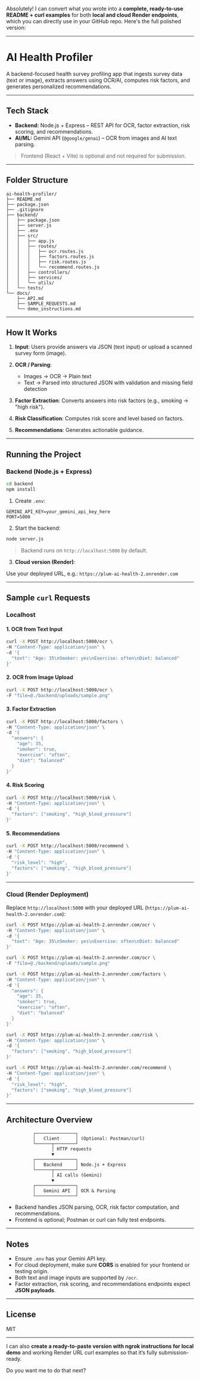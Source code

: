 Absolutely! I can convert what you wrote into a **complete, ready-to-use README + curl examples** for both **local and cloud Render endpoints**, which you can directly use in your GitHub repo. Here's the full polished version:

---

# AI Health Profiler

A backend-focused health survey profiling app that ingests survey data (text or image), extracts answers using OCR/AI, computes risk factors, and generates personalized recommendations.

---

## Tech Stack

* **Backend:** Node.js + Express – REST API for OCR, factor extraction, risk scoring, and recommendations.
* **AI/ML:** Gemini API (`@google/genai`) – OCR from images and AI text parsing.

> Frontend (React + Vite) is optional and not required for submission.

---

## Folder Structure

```
ai-health-profiler/
├── README.md
├── package.json
├── .gitignore
├── backend/
│   ├── package.json
│   ├── server.js
│   ├── .env
│   ├── src/
│   │   ├── app.js
│   │   ├── routes/
│   │   │   ├── ocr.routes.js
│   │   │   ├── factors.routes.js
│   │   │   ├── risk.routes.js
│   │   │   └── recommend.routes.js
│   │   ├── controllers/
│   │   ├── services/
│   │   └── utils/
│   └── tests/
└── docs/
    ├── API.md
    ├── SAMPLE_REQUESTS.md
    └── demo_instructions.md
```

---

## How It Works

1. **Input**: Users provide answers via JSON (text input) or upload a scanned survey form (image).
2. **OCR / Parsing**:

   * Images → OCR → Plain text
   * Text → Parsed into structured JSON with validation and missing field detection
3. **Factor Extraction**: Converts answers into risk factors (e.g., smoking → "high risk").
4. **Risk Classification**: Computes risk score and level based on factors.
5. **Recommendations**: Generates actionable guidance.

---

## Running the Project

### Backend (Node.js + Express)

```bash
cd backend
npm install
```

1. Create `.env`:

```env
GEMINI_API_KEY=your_gemini_api_key_here
PORT=5000
```

2. Start the backend:

```bash
node server.js
```

> Backend runs on `http://localhost:5000` by default.

3. **Cloud version (Render)**:

Use your deployed URL, e.g.:
`https://plum-ai-health-2.onrender.com`

---

## Sample `curl` Requests

### **Localhost**

#### 1. OCR from Text Input

```bash
curl -X POST http://localhost:5000/ocr \
-H "Content-Type: application/json" \
-d '{
  "text": "Age: 35\nSmoker: yes\nExercise: often\nDiet: balanced"
}'
```

#### 2. OCR from Image Upload

```bash
curl -X POST http://localhost:5000/ocr \
-F "file=@./backend/uploads/sample.png"
```

#### 3. Factor Extraction

```bash
curl -X POST http://localhost:5000/factors \
-H "Content-Type: application/json" \
-d '{
  "answers": {
    "age": 35,
    "smoker": true,
    "exercise": "often",
    "diet": "balanced"
  }
}'
```

#### 4. Risk Scoring

```bash
curl -X POST http://localhost:5000/risk \
-H "Content-Type: application/json" \
-d '{
  "factors": ["smoking", "high_blood_pressure"]
}'
```

#### 5. Recommendations

```bash
curl -X POST http://localhost:5000/recommend \
-H "Content-Type: application/json" \
-d '{
  "risk_level": "high",
  "factors": ["smoking", "high_blood_pressure"]
}'
```

---

### **Cloud (Render Deployment)**

Replace `http://localhost:5000` with your deployed URL (`https://plum-ai-health-2.onrender.com`):

```bash
curl -X POST https://plum-ai-health-2.onrender.com/ocr \
-H "Content-Type: application/json" \
-d '{
  "text": "Age: 35\nSmoker: yes\nExercise: often\nDiet: balanced"
}'
```

```bash
curl -X POST https://plum-ai-health-2.onrender.com/ocr \
-F "file=@./backend/uploads/sample.png"
```

```bash
curl -X POST https://plum-ai-health-2.onrender.com/factors \
-H "Content-Type: application/json" \
-d '{
  "answers": {
    "age": 35,
    "smoker": true,
    "exercise": "often",
    "diet": "balanced"
  }
}'
```

```bash
curl -X POST https://plum-ai-health-2.onrender.com/risk \
-H "Content-Type: application/json" \
-d '{
  "factors": ["smoking", "high_blood_pressure"]
}'
```

```bash
curl -X POST https://plum-ai-health-2.onrender.com/recommend \
-H "Content-Type: application/json" \
-d '{
  "risk_level": "high",
  "factors": ["smoking", "high_blood_pressure"]
}'
```

---

## Architecture Overview

```
          ┌───────────────┐
          │   Client      │ (Optional: Postman/curl)
          └──────┬────────┘
                 │ HTTP requests
                 ▼
          ┌───────────────┐
          │   Backend     │ Node.js + Express
          └──────┬────────┘
                 │ AI calls (Gemini)
                 ▼
          ┌───────────────┐
          │   Gemini API  │ OCR & Parsing
          └───────────────┘
```

* Backend handles JSON parsing, OCR, risk factor computation, and recommendations.
* Frontend is optional; Postman or curl can fully test endpoints.

---

## Notes

* Ensure `.env` has your Gemini API key.
* For cloud deployment, make sure **CORS** is enabled for your frontend or testing origin.
* Both text and image inputs are supported by `/ocr`.
* Factor extraction, risk scoring, and recommendations endpoints expect **JSON payloads**.

---

## License

MIT

---

I can also **create a ready-to-paste version with ngrok instructions for local demo** and working Render URL curl examples so that it’s fully submission-ready.

Do you want me to do that next?
